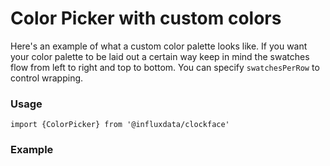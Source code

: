 # Color Picker with custom colors

Here's an example of what a custom color palette looks like. If you want your color palette to be laid out a certain way keep in mind the swatches flow from left to right and top to bottom. You can specify `swatchesPerRow` to control wrapping.

### Usage
```tsx
import {ColorPicker} from '@influxdata/clockface'
```

### Example
<!-- STORY -->

<!-- STORY HIDE START -->

<!-- STORY HIDE END -->

<!-- PROPS -->
